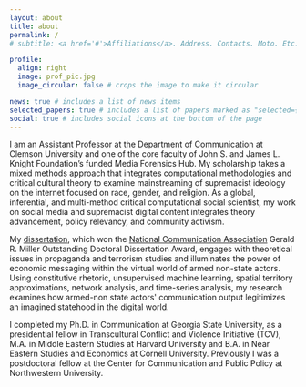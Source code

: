 ```yaml
---
layout: about
title: about
permalink: /
# subtitle: <a href='#'>Affiliations</a>. Address. Contacts. Moto. Etc.

profile:
  align: right
  image: prof_pic.jpg
  image_circular: false # crops the image to make it circular

news: true # includes a list of news items
selected_papers: true # includes a list of papers marked as "selected={true}"
social: true # includes social icons at the bottom of the page
---
```


I am an Assistant Professor at the Department of Communication at Clemson University and one of the core faculty of John S. and James L. Knight Foundation’s funded Media Forensics Hub. My scholarship takes a mixed methods approach that integrates computational methodologies and critical cultural theory to examine mainstreaming of supremacist ideology on the internet focused on race, gender, and religion. As a global, inferential, and multi-method critical computational social scientist, my work on social media and supremacist digital content integrates theory advancement, policy relevancy, and community activism. 


My [dissertation](https://scholarworks.gsu.edu/communication_diss/102/), which won the [National Communication Association](https://www.natcom.org/awards/2022-nca-award-winners) Gerald R. Miller Outstanding Doctoral Dissertation Award, engages with theoretical issues in propaganda and terrorism studies and illuminates the power of economic messaging within the virtual world of armed non-state actors. Using constitutive rhetoric, unsupervised machine learning, spatial territory approximations, network analysis, and time-series analysis, my research examines how armed-non state actors' communication output legitimizes an imagined statehood in the digital world. 

I completed my Ph.D. in Communication at Georgia State University, as a presidential fellow in Transcultural Conflict and Violence Initiative (TCV), M.A. in Middle Eastern Studies at Harvard University and B.A. in Near Eastern Studies and Economics at Cornell University.  Previously I was a postdoctoral fellow at the Center for Communication and Public Policy at Northwestern University.
